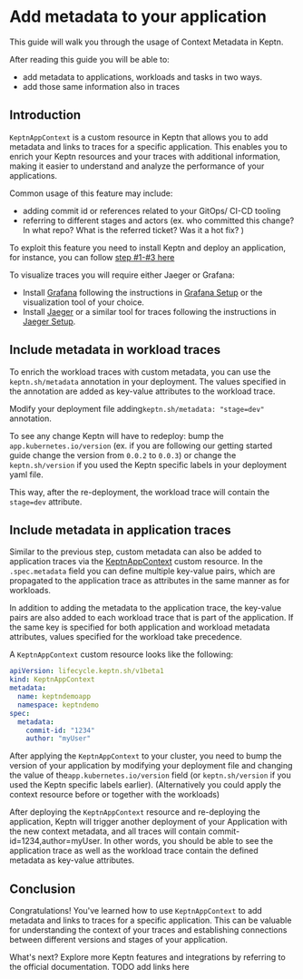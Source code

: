 #  Add metadata to your application

This guide will walk you through the usage of Context Metadata in Keptn.

After reading this guide you will be able to: 
- add metadata to applications, workloads
and tasks in two ways.
- add those same information also in traces

## Introduction

`KeptnAppContext` is a custom resource in Keptn that allows you to add metadata
and links to traces for a specific application.
This enables you to enrich your Keptn resources and your traces with additional
information, making it easier to understand and analyze
the performance of your applications.

Common usage of this feature may include:

- adding commit id or references related to your GitOps/ CI-CD tooling
- referring to different stages and actors 
(ex. who committed this change? In what repo? What is the referred ticket? Was it a hot fix? )

To exploit this feature you need to install Keptn and deploy an application,
for instance, you can follow [step #1-#3 here](../getting-started/observability.md#step-1-install-keptn)

To visualize traces you will require either Jaeger or Grafana:

- Install
  [Grafana](https://grafana.com/grafana/)
  following the instructions in [Grafana Setup](https://grafana.com/docs/grafana/latest/setup-grafana/)
  or the visualization tool of your choice.
- Install
  [Jaeger](https://www.jaegertracing.io/)
  or a similar tool for traces following the instructions in
  [Jaeger Setup](https://www.jaegertracing.io/docs/1.50/getting-started/).

## Include metadata in workload traces

To enrich the workload traces with custom metadata, you can use the
`keptn.sh/metadata` annotation in your deployment.
The values specified in the annotation
are added as key-value attributes to the workload trace.

Modify your deployment file adding`keptn.sh/metadata: "stage=dev"` annotation.

To see any change Keptn will have to redeploy: bump the `app.kubernetes.io/version`
(ex. if you are following our getting started guide change the version
from `0.0.2` to `0.0.3`) or change the `keptn.sh/version`
if you used the Keptn specific labels in your deployment yaml file.

This way, after the re-deployment, the workload trace will contain the `stage=dev` attribute.

## Include metadata in application traces

Similar to the previous step, custom metadata can also be added to application traces via the
[KeptnAppContext](../reference/api-reference/lifecycle/v1beta1/index.md#keptnappcontext) custom resource.
In the `.spec.metadata` field you can define multiple key-value pairs, which are propagated
to the application trace as attributes in the same manner as for workloads.

In addition to adding the metadata to the application trace, the key-value pairs are also added
to each workload trace that is part of the application.
If the same key is specified for both
application and workload metadata attributes,
values specified for the workload take precedence.

A `KeptnAppContext` custom resource looks like the following:

```yaml
apiVersion: lifecycle.keptn.sh/v1beta1
kind: KeptnAppContext
metadata:
  name: keptndemoapp
  namespace: keptndemo
spec:
  metadata:
    commit-id: "1234"
    author: "myUser"
```

After applying the `KeptnAppContext` to your cluster, you need to bump the version of your
application by modifying your deployment file and changing the
value of the`app.kubernetes.io/version` field (or `keptn.sh/version` if you used the Keptn specific labels earlier).
(Alternatively you could apply the context resource before or together with the workloads)

After deploying the `KeptnAppContext` resource and re-deploying the application,
Keptn will trigger another deployment of your Application with the new context metadata, 
and all traces will contain commit-id=1234,author=myUser.
In other words, you should be able to see the application trace as well as the workload trace
contain the defined metadata as key-value attributes.


## Conclusion

Congratulations! You've learned how to use `KeptnAppContext` to add
metadata and links to traces for a specific application.
This can be valuable for understanding the context of your traces and
establishing connections between
different versions and stages of your application.

What's next? Explore more Keptn features and integrations
by referring to the official documentation.
TODO add links here